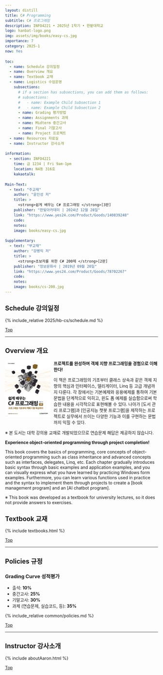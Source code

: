 ```yaml
---
layout: distill
title: C# Programming
subtitle: C# 프로그래밍
description: INFO4221 • 2025년 1학기 • 한밭대학교
logo: hanbat-logo.png
img: assets/img/books/easy-cs.jpg
importance: 7
category: 2025-1
now: Yes

toc:
  - name: Schedule 강의일정
  - name: Overview 개요
  - name: Textbook 교재
  - name: Logistics 수업운영
    subsections:
      # if a section has subsections, you can add them as follows:
      # subsections:
      #   - name: Example Child Subsection 1
      #   - name: Example Child Subsection 2
      - name: Grading 평가방법
      - name: Assignments 과제
      - name: Midterm 중간고사
      - name: Final 기말고사
      - name: Project 프로젝트
  - name: Resources 자료실
  - name: Instructor 강사소개

information:
  - section: INFO4221
    time: 금 1234 | Fri 9am-1pm
    location: N4동 316호
    kakaotalk:

Main-Text:
  - text: "주교재"
    author: "윤인성 저"
    title: >
      <strong>쉽게 배우는 C# 프로그래밍 </strong>[3판]
    publisher: "한빛아카데미 | 2024년 12월 28일"
    link: "https://www.yes24.com/Product/Goods/140839248"
    code:
    notes:
    image: books/easy-cs.jpg

Supplementary:
  - text: "부교재"
    author: "강병익 저"
    title: >
      <strong>초보자를 위한 C# 200제 </strong>[2판]
    publisher: "정보문화사 | 2019년 09월 20일"
    link: "https://www.yes24.com/Product/Goods/78702267"
    code:
    notes:
    image: books/cs-200.jpg
---
```


## Schedule 강의일정

{% include_relative 2025/hb-cs/schedule.md %}

<a class="btncv" href="#">Top</a>

---

## Overview 개요

<img style="float: left; width: 150px; margin: 0 10px 10px 0;" src="/assets/img/books/easy-cs.jpg" />

<strong>프로젝트를 완성하며 객체 지향 프로그래밍을 경험으로 이해한다!</strong>

이 책은 프로그래밍의 기초부터 클래스 상속과 같은 객체 지향의 핵심과 인터페이스, 델리게이터, Linq 등 고급 개념까지 다룬다. 각 장에서는 기본예제와 응용예제를 통하여 기본 문법을 단계적으로 익히고, 윈도 폼 예제를 실습함으로써 학습한 내용을 시각적으로 표현해볼 수 있다. 나아가 [도서 관리 프로그램]과 [인공지능 챗봇 프로그램]을 제작하는 프로젝트로 실무에서 쓰이는 다양한 기능과 이를 구현하는 문법까지 익힐 수 있다.

※ 본 도서는 대학 강의용 교재로 개발되었으므로 연습문제 해답은 제공하지 않습니다.

<strong>Experience object-oriented programming through project completion!</strong>

This book covers the basics of programming, core concepts of object-oriented programming such as class inheritance
and advanced concepts such as interfaces, delegates, Linq, etc. Each chapter gradually introduces basic syntax through basic examples and application examples, and you can visually express what you have learned by practicing Windows form examples. Furthermore, you can learn various functions used in practice and the syntax to implement them through projects to create a [book management program] and an [AI chatbot program].

※ This book was developed as a textbook for university lectures, so it does not provide answers to exercises.

## Textbook 교재

{% include textbooks.html %}

<a class="btncv" href="#">Top</a>

---

## Policies 규정

### Grading Curve 성적평가

- 출석: **10%**
- 중간고사: **25%**
- 기말고사: **30%**
- 과제 (연습문제, 실습코드, 등): **35%**

{% include_relative common/policies.md %}

<a class="btncv" href="#">Top</a>

---

## Instructor 강사소개

{% include aboutAaron.html %}

<a class="btncv" href="#">Top</a>
